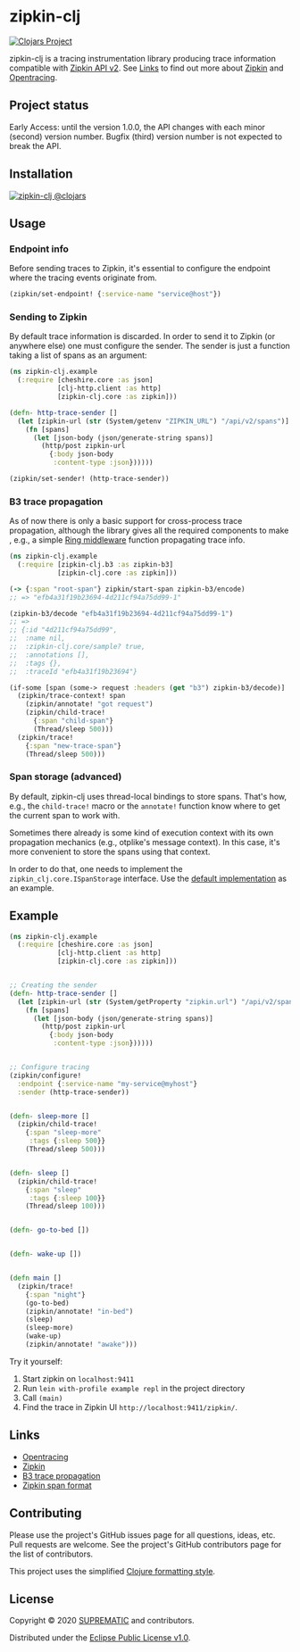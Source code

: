 # zipkin-clj

[![Clojars Project][clojars-shield]][clojars-project]

zipkin-clj is a tracing instrumentation library producing trace information
compatible with [Zipkin API v2][zipkin-api]. See [Links][#links] to find out
more about [Zipkin][zipkin] and [Opentracing][opentracing].

## Project status

Early Access: until the version 1.0.0, the API changes with each minor (second)
version number. Bugfix (third) version number is not expected to break the API.

## Installation

[![zipkin-clj @clojars][clojars-info]][clojars-project]

## Usage

### Endpoint info

Before sending traces to Zipkin, it's essential to configure the endpoint
where the tracing events originate from.

``` clojure
(zipkin/set-endpoint! {:service-name "service@host"})
```

### Sending to Zipkin

By default trace information is discarded. In order to send it to Zipkin
(or anywhere else) one must configure the sender. The sender is just a function
taking a list of spans as an argument:

``` clojure
(ns zipkin-clj.example
  (:require [cheshire.core :as json]
            [clj-http.client :as http]
            [zipkin-clj.core :as zipkin]))

(defn- http-trace-sender []
  (let [zipkin-url (str (System/getenv "ZIPKIN_URL") "/api/v2/spans")]
    (fn [spans]
      (let [json-body (json/generate-string spans)]
        (http/post zipkin-url
          {:body json-body
           :content-type :json})))))

(zipkin/set-sender! (http-trace-sender))
```

### B3 trace propagation

As of now there is only a basic support for cross-process trace propagation,
although the library gives all the required components to make , e.g., a simple
[Ring middleware][ring-middleware] function propagating trace info.

``` clojure
(ns zipkin-clj.example
  (:require [zipkin-clj.b3 :as zipkin-b3]
            [zipkin-clj.core :as zipkin]))

(-> {:span "root-span"} zipkin/start-span zipkin-b3/encode)
;; => "efb4a31f19b23694-4d211cf94a75dd99-1"

(zipkin-b3/decode "efb4a31f19b23694-4d211cf94a75dd99-1")
;; =>
;; {:id "4d211cf94a75dd99",
;;  :name nil,
;;  :zipkin-clj.core/sample? true,
;;  :annotations [],
;;  :tags {},
;;  :traceId "efb4a31f19b23694"}

(if-some [span (some-> request :headers (get "b3") zipkin-b3/decode)]
  (zipkin/trace-context! span
    (zipkin/annotate! "got request")
    (zipkin/child-trace!
      {:span "child-span"}
      (Thread/sleep 500)))
  (zipkin/trace!
    {:span "new-trace-span"}
    (Thread/sleep 500)))
```

### Span storage (advanced)

By default, zipkin-clj uses thread-local bindings to store spans.
That's how, e.g., the `child-trace!` macro or the `annotate!` function know
where to get the current span to work with.

Sometimes there already is some kind of execution context with its own
propagation mechanics (e.g., otplike's message context). In this case, it's
more convenient to store the spans using that context.

In order to do that, one needs to implement the `zipkin_clj.core.ISpanStorage`
interface. Use the [default implementation][default-span-storage] as an
example.

## Example

``` clojure
(ns zipkin-clj.example
  (:require [cheshire.core :as json]
            [clj-http.client :as http]
            [zipkin-clj.core :as zipkin]))


;; Creating the sender
(defn- http-trace-sender []
  (let [zipkin-url (str (System/getProperty "zipkin.url") "/api/v2/spans")]
    (fn [spans]
      (let [json-body (json/generate-string spans)]
        (http/post zipkin-url
          {:body json-body
           :content-type :json})))))


;; Configure tracing
(zipkin/configure!
  :endpoint {:service-name "my-service@myhost"}
  :sender (http-trace-sender))


(defn- sleep-more []
  (zipkin/child-trace!
    {:span "sleep-more"
     :tags {:sleep 500}}
    (Thread/sleep 500)))


(defn- sleep []
  (zipkin/child-trace!
    {:span "sleep"
     :tags {:sleep 100}}
    (Thread/sleep 100)))


(defn- go-to-bed [])


(defn- wake-up [])


(defn main []
  (zipkin/trace!
    {:span "night"}
    (go-to-bed)
    (zipkin/annotate! "in-bed")
    (sleep)
    (sleep-more)
    (wake-up)
    (zipkin/annotate! "awake")))
```

Try it yourself:

1. Start zipkin on `localhost:9411`
2. Run `lein with-profile example repl` in the project directory
3. Call `(main)`
4. Find the trace in Zipkin UI `http://localhost:9411/zipkin/`.

## Links

- [Opentracing][opentracing]
- [Zipkin][zipkin]
- [B3 trace propagation][zipkin-b3]
- [Zipkin span format][zipkin-api]

## Contributing

Please use the project's GitHub issues page for all questions, ideas,
etc. Pull requests are welcome. See the project's GitHub contributors
page for the list of contributors.

This project uses the simplified [Clojure formatting style][clojure-style].

## License

Copyright © 2020 [SUPREMATIC][suprematic] and contributors.

Distributed under the [Eclipse Public License v1.0][eclipse-license].

[#links]: https://github.com/suprematic/zipkin-clj#links
[#examples]: https://github.com/suprematic/zipkin-clj#example
[suprematic]: https://suprematic.de
[opentracing]: https://opentracing.io/
[zipkin]: https://zipkin.io
[zipkin-b3]: https://github.com/openzipkin/b3-propagation
[zipkin-api]: https://zipkin.io/zipkin-api/#/default/post_spans
[clojars-shield]: https://img.shields.io/clojars/v/zipkin-clj.svg
[clojars-info]: https://clojars.org/zipkin-clj/latest-version.svg
[clojars-project]: https://clojars.org/zipkin-clj
[ring-middleware]: https://github.com/ring-clojure/ring/wiki/Concepts#middleware
[default-span-storage]: https://github.com/suprematic/zipkin-clj/blob/master/src/zipkin_clj/core.clj#L46
[clojure-style]: https://tonsky.me/blog/clojurefmt/
[eclipse-license]: https://www.eclipse.org/legal/epl-v10.html
